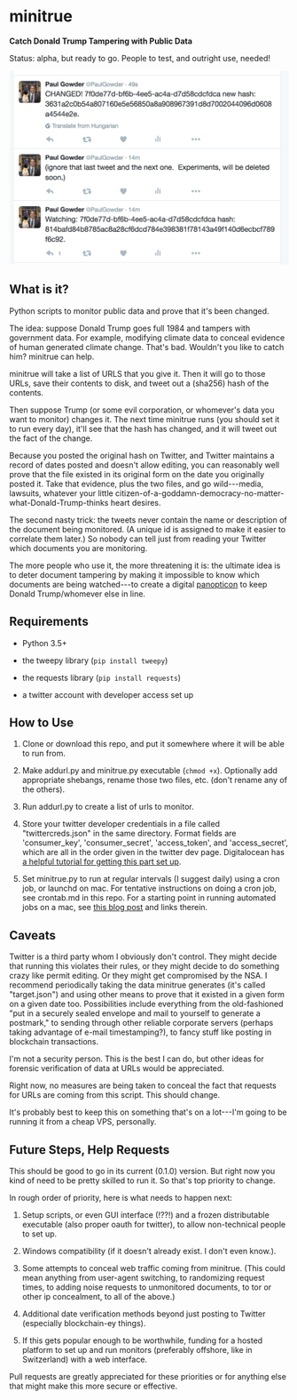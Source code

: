 # minitrue

**Catch Donald Trump Tampering with Public Data** 

Status: alpha, but ready to go.  People to test, and outright use, needed!

![example](screenshot.png?raw=true "example")

## What is it? 

Python scripts to monitor public data and prove that it's been changed.

The idea: suppose Donald Trump goes full 1984 and tampers with government data.  For example, modifying climate data to conceal evidence of human generated climate change. That's bad. Wouldn't you like to catch him? minitrue can help.

minitrue will take a list of URLS that you give it.  Then it will go to those URLs, save their contents to disk, and tweet out a (sha256) hash of the contents. 

Then suppose Trump (or some evil corporation, or whomever's data you want to monitor) changes it.  The next time minitrue runs (you should set it to run every day), it'll see that the hash has changed, and it will tweet out the fact of the change. 

Because you posted the original hash on Twitter, and Twitter maintains a record of dates posted and doesn't allow editing, you can reasonably well prove that the file existed in its original form on the date you originally posted it. Take that evidence, plus the two files, and go wild---media, lawsuits, whatever your little citizen-of-a-goddamn-democracy-no-matter-what-Donald-Trump-thinks heart desires. 

The second nasty trick: the tweets never contain the name or description of the document being monitored. (A unique id is assigned to make it easier to correlate them later.)  So nobody can tell just from reading your Twitter which documents you are monitoring.  

The more people who use it, the more threatening it is: the ultimate idea is to deter document tampering by making it impossible to know which documents are being watched---to create a digital [panopticon](https://www.ucl.ac.uk/Bentham-Project/who/panopticon) to keep Donald Trump/whomever else in line.

## Requirements

- Python 3.5+

- the tweepy library (`pip install tweepy`)

- the requests library (`pip install requests`)

- a twitter account with developer access set up

## How to Use

1.  Clone or download this repo, and put it somewhere where it will be able to run from.

2.  Make addurl.py and minitrue.py executable (`chmod +x`).  Optionally add appropriate shebangs, rename those two files, etc. (don't rename any of the others). 

3.  Run addurl.py to create a list of urls to monitor. 

4.  Store your twitter developer credentials in a file called "twittercreds.json" in the same directory. Format fields are 'consumer_key', 'consumer_secret', 'access_token', and 'access_secret', which are all in the order given in the twitter dev page. Digitalocean has [a helpful tutorial for getting this part set up](https://www.digitalocean.com/community/tutorials/how-to-create-a-twitter-app).

5.  Set minitrue.py to run at regular intervals (I suggest daily) using a cron job, or launchd on mac.  For tentative instructions on doing a cron job, see crontab.md in this repo. For a starting point in running automated jobs on a mac, see [this blog post](https://paultopia.github.io/posts-output/backup-to-git/) and links therein.

## Caveats

Twitter is a third party whom I obviously don't control.  They might decide that running this violates their rules, or they might decide to do something crazy like permit editing. Or they might get compromised by the NSA. I recommend periodically taking the data minitrue generates (it's called "target.json") and using other means to prove that it existed in a given form on a given date too. Possibilities include everything from the old-fashioned "put in a securely sealed envelope and mail to yourself to generate a postmark," to sending through other reliable corporate servers (perhaps taking advantage of e-mail timestamping?), to fancy stuff like posting in blockchain transactions. 

I'm not a security person. This is the best I can do, but other ideas for forensic verification of data at URLs would be appreciated.

Right now, no measures are being taken to conceal the fact that requests for URLs are coming from this script.  This should change.

It's probably best to keep this on something that's on a lot---I'm going to be running it from a cheap VPS, personally.

## Future Steps, Help Requests

This should be good to go in its current (0.1.0) version.  But right now you kind of need to be pretty skilled to run it.  So that's top priority to change.  

In rough order of priority, here is what needs to happen next:

1. Setup scripts, or even GUI interface (!??!) and a frozen distributable executable (also proper oauth for twitter), to allow non-technical people to set up.  

2.  Windows compatibility (if it doesn't already exist.  I don't even know.). 

3.  Some attempts to conceal web traffic coming from minitrue. (This could mean anything from user-agent switching, to randomizing request times, to adding noise requests to unmonitored documents, to tor or other ip concealment, to all of the above.)

4.  Additional date verification methods beyond just posting to Twitter (especially blockchain-ey things). 

5. If this gets popular enough to be worthwhile, funding for a hosted platform to set up and run monitors (preferably offshore, like in Switzerland) with a web interface. 

Pull requests are greatly appreciated for these priorities or for anything else that might make this more secure or effective. 
